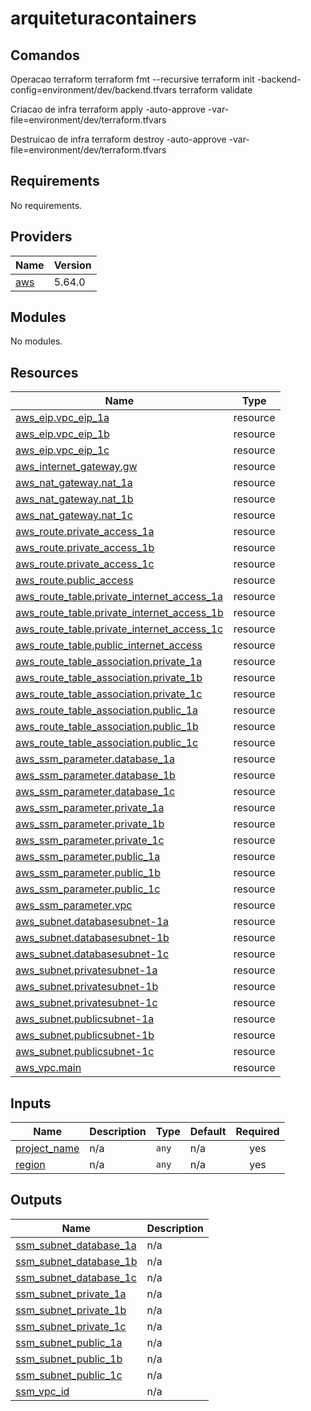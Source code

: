 # arquiteturacontainers
<!-- BEGIN_TF_DOCS -->
## Comandos

Operacao terraform
terraform fmt --recursive
terraform init -backend-config=environment/dev/backend.tfvars
terraform validate

Criacao de infra
terraform apply -auto-approve -var-file=environment/dev/terraform.tfvars

Destruicao de infra
terraform destroy -auto-approve -var-file=environment/dev/terraform.tfvars

## Requirements

No requirements.

## Providers

| Name | Version |
|------|---------|
| <a name="provider_aws"></a> [aws](#provider\_aws) | 5.64.0 |

## Modules

No modules.

## Resources

| Name | Type |
|------|------|
| [aws_eip.vpc_eip_1a](https://registry.terraform.io/providers/hashicorp/aws/latest/docs/resources/eip) | resource |
| [aws_eip.vpc_eip_1b](https://registry.terraform.io/providers/hashicorp/aws/latest/docs/resources/eip) | resource |
| [aws_eip.vpc_eip_1c](https://registry.terraform.io/providers/hashicorp/aws/latest/docs/resources/eip) | resource |
| [aws_internet_gateway.gw](https://registry.terraform.io/providers/hashicorp/aws/latest/docs/resources/internet_gateway) | resource |
| [aws_nat_gateway.nat_1a](https://registry.terraform.io/providers/hashicorp/aws/latest/docs/resources/nat_gateway) | resource |
| [aws_nat_gateway.nat_1b](https://registry.terraform.io/providers/hashicorp/aws/latest/docs/resources/nat_gateway) | resource |
| [aws_nat_gateway.nat_1c](https://registry.terraform.io/providers/hashicorp/aws/latest/docs/resources/nat_gateway) | resource |
| [aws_route.private_access_1a](https://registry.terraform.io/providers/hashicorp/aws/latest/docs/resources/route) | resource |
| [aws_route.private_access_1b](https://registry.terraform.io/providers/hashicorp/aws/latest/docs/resources/route) | resource |
| [aws_route.private_access_1c](https://registry.terraform.io/providers/hashicorp/aws/latest/docs/resources/route) | resource |
| [aws_route.public_access](https://registry.terraform.io/providers/hashicorp/aws/latest/docs/resources/route) | resource |
| [aws_route_table.private_internet_access_1a](https://registry.terraform.io/providers/hashicorp/aws/latest/docs/resources/route_table) | resource |
| [aws_route_table.private_internet_access_1b](https://registry.terraform.io/providers/hashicorp/aws/latest/docs/resources/route_table) | resource |
| [aws_route_table.private_internet_access_1c](https://registry.terraform.io/providers/hashicorp/aws/latest/docs/resources/route_table) | resource |
| [aws_route_table.public_internet_access](https://registry.terraform.io/providers/hashicorp/aws/latest/docs/resources/route_table) | resource |
| [aws_route_table_association.private_1a](https://registry.terraform.io/providers/hashicorp/aws/latest/docs/resources/route_table_association) | resource |
| [aws_route_table_association.private_1b](https://registry.terraform.io/providers/hashicorp/aws/latest/docs/resources/route_table_association) | resource |
| [aws_route_table_association.private_1c](https://registry.terraform.io/providers/hashicorp/aws/latest/docs/resources/route_table_association) | resource |
| [aws_route_table_association.public_1a](https://registry.terraform.io/providers/hashicorp/aws/latest/docs/resources/route_table_association) | resource |
| [aws_route_table_association.public_1b](https://registry.terraform.io/providers/hashicorp/aws/latest/docs/resources/route_table_association) | resource |
| [aws_route_table_association.public_1c](https://registry.terraform.io/providers/hashicorp/aws/latest/docs/resources/route_table_association) | resource |
| [aws_ssm_parameter.database_1a](https://registry.terraform.io/providers/hashicorp/aws/latest/docs/resources/ssm_parameter) | resource |
| [aws_ssm_parameter.database_1b](https://registry.terraform.io/providers/hashicorp/aws/latest/docs/resources/ssm_parameter) | resource |
| [aws_ssm_parameter.database_1c](https://registry.terraform.io/providers/hashicorp/aws/latest/docs/resources/ssm_parameter) | resource |
| [aws_ssm_parameter.private_1a](https://registry.terraform.io/providers/hashicorp/aws/latest/docs/resources/ssm_parameter) | resource |
| [aws_ssm_parameter.private_1b](https://registry.terraform.io/providers/hashicorp/aws/latest/docs/resources/ssm_parameter) | resource |
| [aws_ssm_parameter.private_1c](https://registry.terraform.io/providers/hashicorp/aws/latest/docs/resources/ssm_parameter) | resource |
| [aws_ssm_parameter.public_1a](https://registry.terraform.io/providers/hashicorp/aws/latest/docs/resources/ssm_parameter) | resource |
| [aws_ssm_parameter.public_1b](https://registry.terraform.io/providers/hashicorp/aws/latest/docs/resources/ssm_parameter) | resource |
| [aws_ssm_parameter.public_1c](https://registry.terraform.io/providers/hashicorp/aws/latest/docs/resources/ssm_parameter) | resource |
| [aws_ssm_parameter.vpc](https://registry.terraform.io/providers/hashicorp/aws/latest/docs/resources/ssm_parameter) | resource |
| [aws_subnet.databasesubnet-1a](https://registry.terraform.io/providers/hashicorp/aws/latest/docs/resources/subnet) | resource |
| [aws_subnet.databasesubnet-1b](https://registry.terraform.io/providers/hashicorp/aws/latest/docs/resources/subnet) | resource |
| [aws_subnet.databasesubnet-1c](https://registry.terraform.io/providers/hashicorp/aws/latest/docs/resources/subnet) | resource |
| [aws_subnet.privatesubnet-1a](https://registry.terraform.io/providers/hashicorp/aws/latest/docs/resources/subnet) | resource |
| [aws_subnet.privatesubnet-1b](https://registry.terraform.io/providers/hashicorp/aws/latest/docs/resources/subnet) | resource |
| [aws_subnet.privatesubnet-1c](https://registry.terraform.io/providers/hashicorp/aws/latest/docs/resources/subnet) | resource |
| [aws_subnet.publicsubnet-1a](https://registry.terraform.io/providers/hashicorp/aws/latest/docs/resources/subnet) | resource |
| [aws_subnet.publicsubnet-1b](https://registry.terraform.io/providers/hashicorp/aws/latest/docs/resources/subnet) | resource |
| [aws_subnet.publicsubnet-1c](https://registry.terraform.io/providers/hashicorp/aws/latest/docs/resources/subnet) | resource |
| [aws_vpc.main](https://registry.terraform.io/providers/hashicorp/aws/latest/docs/resources/vpc) | resource |

## Inputs

| Name | Description | Type | Default | Required |
|------|-------------|------|---------|:--------:|
| <a name="input_project_name"></a> [project\_name](#input\_project\_name) | n/a | `any` | n/a | yes |
| <a name="input_region"></a> [region](#input\_region) | n/a | `any` | n/a | yes |

## Outputs

| Name | Description |
|------|-------------|
| <a name="output_ssm_subnet_database_1a"></a> [ssm\_subnet\_database\_1a](#output\_ssm\_subnet\_database\_1a) | n/a |
| <a name="output_ssm_subnet_database_1b"></a> [ssm\_subnet\_database\_1b](#output\_ssm\_subnet\_database\_1b) | n/a |
| <a name="output_ssm_subnet_database_1c"></a> [ssm\_subnet\_database\_1c](#output\_ssm\_subnet\_database\_1c) | n/a |
| <a name="output_ssm_subnet_private_1a"></a> [ssm\_subnet\_private\_1a](#output\_ssm\_subnet\_private\_1a) | n/a |
| <a name="output_ssm_subnet_private_1b"></a> [ssm\_subnet\_private\_1b](#output\_ssm\_subnet\_private\_1b) | n/a |
| <a name="output_ssm_subnet_private_1c"></a> [ssm\_subnet\_private\_1c](#output\_ssm\_subnet\_private\_1c) | n/a |
| <a name="output_ssm_subnet_public_1a"></a> [ssm\_subnet\_public\_1a](#output\_ssm\_subnet\_public\_1a) | n/a |
| <a name="output_ssm_subnet_public_1b"></a> [ssm\_subnet\_public\_1b](#output\_ssm\_subnet\_public\_1b) | n/a |
| <a name="output_ssm_subnet_public_1c"></a> [ssm\_subnet\_public\_1c](#output\_ssm\_subnet\_public\_1c) | n/a |
| <a name="output_ssm_vpc_id"></a> [ssm\_vpc\_id](#output\_ssm\_vpc\_id) | n/a |
<!-- END_TF_DOCS -->